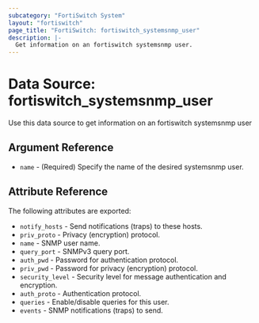 ```yaml
---
subcategory: "FortiSwitch System"
layout: "fortiswitch"
page_title: "FortiSwitch: fortiswitch_systemsnmp_user"
description: |-
  Get information on an fortiswitch systemsnmp user.
---
```


# Data Source: fortiswitch_systemsnmp_user
Use this data source to get information on an fortiswitch systemsnmp user

## Argument Reference

* `name` - (Required) Specify the name of the desired systemsnmp user.

## Attribute Reference

The following attributes are exported:

* `notify_hosts` - Send notifications (traps) to these hosts.
* `priv_proto` - Privacy (encryption) protocol.
* `name` - SNMP user name.
* `query_port` - SNMPv3 query port.
* `auth_pwd` - Password for authentication protocol.
* `priv_pwd` - Password for privacy (encryption) protocol.
* `security_level` - Security level for message authentication and encryption.
* `auth_proto` - Authentication protocol.
* `queries` - Enable/disable queries for this user.
* `events` - SNMP notifications (traps) to send.

